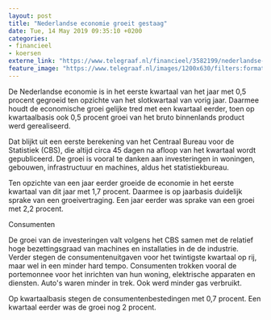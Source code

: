 ```yaml
---
layout: post
title: "Nederlandse economie groeit gestaag"
date: Tue, 14 May 2019 09:35:10 +0200
categories: 
- financieel 
- koersen 
externe_link: "https://www.telegraaf.nl/financieel/3582199/nederlandse-economie-groeit-gestaag"
feature_image: "https://www.telegraaf.nl/images/1200x630/filters:format(jpeg):quality(80)/cdn-kiosk-api.telegraaf.nl/f1bebd66-761a-11e9-9ace-02d2fb1aa1d7.jpg"
---
```


<p class="intro">De Nederlandse economie is in het eerste kwartaal van het jaar met 0,5 procent gegroeid ten opzichte van het slotkwartaal van vorig jaar. Daarmee houdt de economische groei gelijke tred met een kwartaal eerder, toen op kwartaalbasis ook 0,5 procent groei van het bruto binnenlands product werd gerealiseerd.</p> <p>Dat blijkt uit een eerste berekening van het Centraal Bureau voor de Statistiek (CBS), die altijd circa 45 dagen na afloop van het kwartaal wordt gepubliceerd. De groei is vooral te danken aan investeringen in woningen, gebouwen, infrastructuur en machines, aldus het statistiekbureau.</p><p>Ten opzichte van een jaar eerder groeide de economie in het eerste kwartaal van dit jaar met 1,7 procent. Daarmee is op jaarbasis duidelijk sprake van een groeivertraging. Een jaar eerder was sprake van een groei met 2,2 procent.</p><p>Consumenten</p><p>De groei van de investeringen valt volgens het CBS samen met de relatief hoge bezettingsgraad van machines en installaties in de de industrie. Verder stegen de consumentenuitgaven voor het twintigste kwartaal op rij, maar wel in een minder hard tempo. Consumenten trokken vooral de portemonnee voor het inrichten van hun woning, elektrische apparaten en diensten. Auto's waren minder in trek. Ook werd minder gas verbruikt.</p><p>Op kwartaalbasis stegen de consumentenbestedingen met 0,7 procent. Een kwartaal eerder was de groei nog 2 procent.</p>
